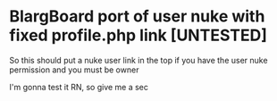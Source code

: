# BlargBoard port of user nuke with fixed profile.php link [UNTESTED]
So this should put a nuke user link in the top if you have the user nuke permission and you must be owner

I'm gonna test it RN, so give me a sec
